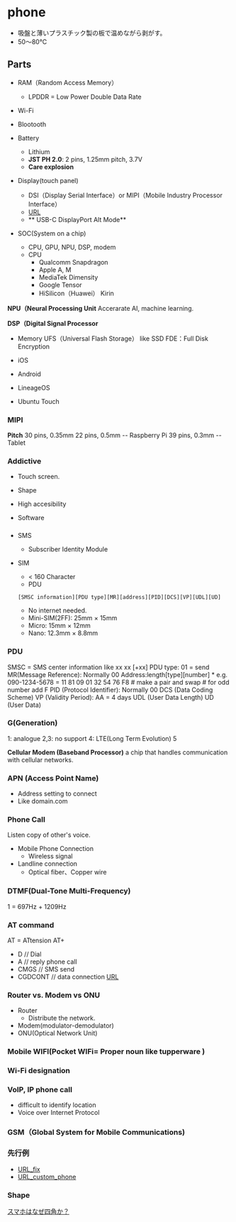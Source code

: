 # phone

* 吸盤と薄いプラスチック製の板で温めながら剥がす。
* 50～80℃
## Parts
* RAM（Random Access Memory）
    * LPDDR = Low Power Double Data Rate

* Wi-Fi

* Blootooth

* Battery
    * Lithium
    * **JST PH 2.0**: 2 pins, 1.25mm pitch, 3.7V
    * **Care explosion**

* Display(touch panel)
    * DSI（Display Serial Interface）or MIPI（Mobile Industry Processor Interface）
    * [URL](https://misoji-engineer.com/archives/raspberry-pi-mipi-dsi.html)
    * ** USB-C DisplayPort Alt Mode**


* SOC(System on a chip)
    * CPU, GPU, NPU, DSP, modem
    * CPU
        * Qualcomm Snapdragon
        * Apple A, M
        * MediaTek Dimensity
        * Google Tensor
        * HiSilicon（Huawei） Kirin

**NPU（Neural Processing Unit**
Accerarate AI, machine learning.

**DSP（Digital Signal Processor**

* Memory
UFS（Universal Flash Storage）
like SSD
FDE：Full Disk Encryption

* iOS
* Android
* LineageOS
* Ubuntu Touch

### MIPI

**Pitch**
30 pins, 0.35mm
22 pins, 0.5mm -- Raspberry Pi
39 pins, 0.3mm -- Tablet

### Addictive

* Touch screen.

* Shape

* High accesibility

* Software

###

* SMS
    * Subscriber Identity Module 
* SIM
    * < 160 Character
    * PDU
    ```
    [SMSC information][PDU type][MR][address][PID][DCS][VP][UDL][UD]
    ```

    * No internet needed.
    * Mini-SIM(2FF): 25mm × 15mm
    * Micro: 15mm × 12mm
    * Nano:  12.3mm × 8.8mm

### PDU
SMSC = SMS center information like xx xx [+xx] 
PDU type: 01 = send
MR(Message Reference): Normally 00
Address:length[type][number] 
    * e.g. 090-1234-5678 = 11 81 09 01 32 54 76 F8
        # make a pair and swap
        # for odd number add F
PID (Protocol Identifier): Normally 00
DCS (Data Coding Scheme)
VP (Validity Period): AA = 4 days
UDL (User Data Length)
UD (User Data)

### G(Generation)
1: analogue
2,3: no support
4: LTE(Long Term Evolution)
5


**Cellular Modem (Baseband Processor)**
a chip that handles communication with cellular networks.


### APN (Access Point Name) 
* Address setting to connect
* Like domain.com
### Phone Call
Listen copy of other's voice.
* Mobile Phone Connection
    * Wireless signal
* Landline connection
    * Optical fiber、Copper wire

### DTMF(Dual-Tone Multi-Frequency)
1 = 697Hz + 1209Hz

### AT command
AT = ATtension
AT+
* D // Dial
* A // reply phone call
* CMGS  // SMS send
* CGDCONT  // data connection
[URL](https://zenn.dev/bearmini/books/12ebf8331d6f9ea1d90d)

### Router vs. Modem vs ONU
* Router
    * Distribute the network.
* Modem(modulator-demodulator)
* ONU(Optical Network Unit)


### Mobile WIFI(Pocket WIFi= Proper noun like tupperware )


### Wi-Fi designation


### VoIP, IP phone call
* difficult to identify location
* Voice over Internet Protocol

### GSM（Global System for Mobile Communications)


### 先行例
* [URL_fix](https://sonohen.life/fix_iphone_by_yourself/)
* [URL_custom_phone](https://fabscene.com/new/make/galaxy-z-flip-blackberry-keyboard-mod-diy-smartphone/)

### Shape
[スマホはなぜ四角か？](https://vodmania-lab.com/smartphone-shikakui-riyuu)

